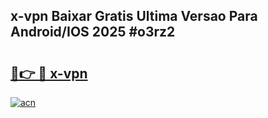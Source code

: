 ## x-vpn Baixar Gratis Ultima Versao Para Android/IOS 2025 #o3rz2

# <h2><a href="https://ainizakaria.my?title=x-vpn&ref=20M">🔗👉 🔴 x-vpn</a></h2>

[![acn](https://github.com/user-attachments/assets/0f9c940e-d8b0-45ae-aac7-cd30a18b3e1c)](https://ainizakaria.my?title=x-vpn&ref=20M)

